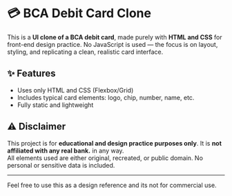# 💳 BCA Debit Card Clone

This is a **UI clone of a BCA debit card**, made purely with **HTML and CSS** for front-end design practice. No JavaScript is used — the focus is on layout, styling, and replicating a clean, realistic card interface.

## ✨ Features
- Uses only HTML and CSS (Flexbox/Grid)
- Includes typical card elements: logo, chip, number, name, etc.
- Fully static and lightweight

## ⚠️ Disclaimer
This project is for **educational and design practice purposes only**. It is **not affiliated with any real bank.** in any way.  
All elements used are either original, recreated, or public domain. No personal or sensitive data is included.

---

Feel free to use this as a design reference and its not for commercial use.
